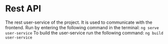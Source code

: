 # Rest API

The rest user-service of the project. It is used to communicate with the frontend.
Run by entering the following command in the terminal:
`ng serve user-service`
To build the user-service run the following command:
`ng build user-service`
